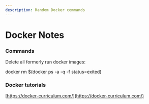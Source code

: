 ```yaml
---
description: Random Docker commands
---
```


# Docker Notes

### Commands

Delete all formerly run docker images:

docker rm $\(docker ps -a -q -f status=exited\)

### Docker tutorials

[https://docker-curriculum.com/](https://docker-curriculum.com/)

